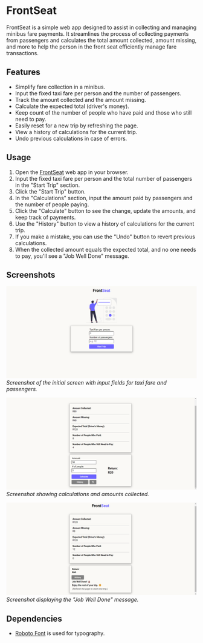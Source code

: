 # FrontSeat

FrontSeat is a simple web app designed to assist in collecting and managing minibus fare payments. It streamlines the process of collecting payments from passengers and calculates the total amount collected, amount missing, and more to help the person in the front seat efficiently manage fare transactions.

## Features

- Simplify fare collection in a minibus.
- Input the fixed taxi fare per person and the number of passengers.
- Track the amount collected and the amount missing.
- Calculate the expected total (driver's money).
- Keep count of the number of people who have paid and those who still need to pay.
- Easily reset for a new trip by refreshing the page.
- View a history of calculations for the current trip.
- Undo previous calculations in case of errors.

## Usage

1. Open the [FrontSeat](https://frontseat.pages.dev) web app in your browser.
2. Input the fixed taxi fare per person and the total number of passengers in the "Start Trip" section.
3. Click the "Start Trip" button.
4. In the "Calculations" section, input the amount paid by passengers and the number of people paying.
5. Click the "Calculate" button to see the change, update the amounts, and keep track of payments.
6. Use the "History" button to view a history of calculations for the current trip.
7. If you make a mistake, you can use the "Undo" button to revert previous calculations.
8. When the collected amount equals the expected total, and no one needs to pay, you'll see a "Job Well Done" message.

## Screenshots

![Screenshot 1](/assets/screenshots/Screenshot1.png)
_Screenshot of the initial screen with input fields for taxi fare and passengers._

![Screenshot 2](/assets/screenshots/Screenshot2.png)
_Screenshot showing calculations and amounts collected._

![Screenshot 3](/assets/screenshots/Screenshot3.png)
_Screenshot displaying the "Job Well Done" message._

## Dependencies

- [Roboto Font](https://fonts.googleapis.com/css2?family=Roboto:wght@400;500;700&display=swap) is used for typography.

